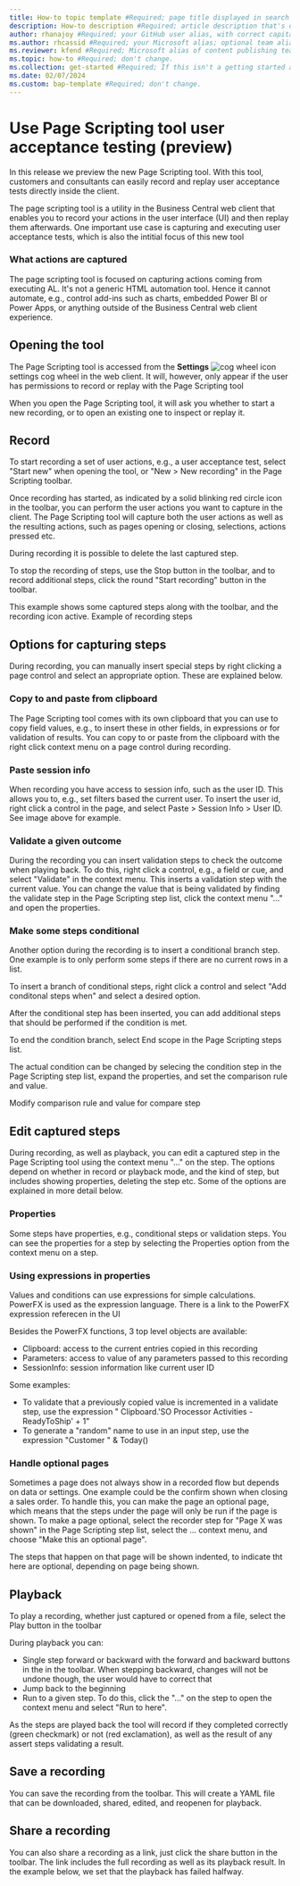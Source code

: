 ```yaml
---
title: How-to topic template #Required; page title displayed in search results. Don't enclose in quotation marks.
description: How-to description #Required; article description that's displayed in search results. Don't enclose in quotation marks. Do end with a period.
author: rhanajoy #Required; your GitHub user alias, with correct capitalization.
ms.author: rhcassid #Required; your Microsoft alias; optional team alias.
ms.reviewer: kfend #Required; Microsoft alias of content publishing team member.
ms.topic: how-to #Required; don't change.
ms.collection: get-started #Required; If this isn't a getting started article, don't remove the attribute, but leave the value blank. The values for this attribute will be updated over time.
ms.date: 02/07/2024
ms.custom: bap-template #Required; don't change.
---
```


# Use Page Scripting tool user acceptance testing (preview)

In this release we preview the new Page Scripting tool. With this tool, customers and consultants can easily record and replay user acceptance tests directly inside the client.

The page scripting tool is a utility in the Business Central web client that enables you to record your actions in the user interface (UI) and then replay them afterwards. One important use case is capturing and executing user acceptance tests, which is also the intitial focus of this new tool

### What actions are captured

The page scripting tool is focused on capturing actions coming from executing AL. It's not a generic HTML automation tool. Hence it cannot automate, e.g., control add-ins such as charts, embedded Power BI or Power Apps, or anything outside of the Business Central web client experience.

## Opening the tool

The Page Scripting tool is accessed from the **Settings** ![cog wheel](media/settings_icon_small.png) icon settings cog wheel in the web client. It will, however, only appear if the user has permissions to record or replay with the Page Scripting tool

When you open the Page Scripting tool, it will ask you whether to start a new recording, or to open an existing one to inspect or replay it.

## Record

To start recording a set of user actions, e.g., a user acceptance test, select "Start new" when opening the tool, or "New > New recording" in the Page Scripting toolbar.

Once recording has started, as indicated by a solid blinking red circle icon in the toolbar, you can perform the user actions you want to capture in the client. The Page Scripting tool will capture both the user actions as well as the resulting actions, such as pages opening or closing, selections, actions pressed etc.

During recording it is possible to delete the last captured step.

To stop the recording of steps, use the Stop button in the toolbar, and to record additional steps, click the round "Start recording" button in the toolbar.

This example shows some captured steps along with the toolbar, and the recording icon active. <!--alt text start -->Example of recording steps<!--alt text end -->

## Options for capturing steps

During recording, you can manually insert special steps by right clicking a page control and select an appropriate option. These are explained below.

### Copy to and paste from clipboard

The Page Scripting tool comes with its own clipboard that you can use to copy field values, e.g., to insert these in other fields, in expressions or for validation of results. You can copy to or paste from the clipboard with the right click context menu on a page control during recording.

### Paste session info

When recording you have access to session info, such as the user ID. This allows you to, e.g., set filters based the current user. To insert the user id, right click a control in the page, and select Paste > Session Info > User ID. See image above for example.

### Validate a given outcome

During the recording you can insert validation steps to check the outcome when playing back. To do this, right click a control, e.g., a field or cue, and select "Validate" in the context menu. This inserts a validation step with the current value. You can change the value that is being validated by finding the validate step in the Page Scripting step list, click the context menu "..." and open the properties.

### Make some steps conditional

Another option during the recording is to insert a conditional branch step. One example is to only perform some steps if there are no current rows in a list.

To insert a branch of conditional steps, right click a control and select "Add conditonal steps when" and select a desired option.

After the conditional step has been inserted, you can add additional steps that should be performed if the condition is met.

To end the condition branch, select End scope in the Page Scripting steps list.

The actual condition can be changed by selecing the condition step in the Page Scripting step list, expand the properties, and set the comparison rule and value.

<!--alt text start -->Modify comparison rule and value for compare step<!--alt text end -->

## Edit captured steps

During recording, as well as playback, you can edit a captured step in the Page Scripting tool using the context menu "..." on the step. The options depend on whether in record or playback mode, and the kind of step, but includes showing properties, deleting the step etc. Some of the options are explained in more detail below.

### Properties

Some steps have properties, e.g., conditional steps or validation steps. You can see the properties for a step by selecting the Properties option from the context menu on a step.

### Using expressions in properties

Values and conditions can use expressions for simple calculations. PowerFX is used as the expression language. There is a link to the PowerFX expression referecen in the UI

Besides the PowerFX functions, 3 top level objects are available:

- Clipboard: access to the current entries copied in this recording
- Parameters: access to value of any parameters passed to this recording
- SessionInfo: session information like current user ID

Some examples:

- To validate that a previously copied value is incremented in a validate step, use the expression " Clipboard.'SO Processor Activities - ReadyToShip' + 1"
- To generate a "random" name to use in an input step, use the expression "Customer " & Today()

### Handle optional pages

Sometimes a page does not always show in a recorded flow but depends on data or settings. One example could be the confirm shown when closing a sales order. To handle this, you can make the page an optional page, which means that the steps under the page will only be run if the page is shown. To make a page optional, select the recorder step for "Page X was shown" in the Page Scripting step list, select the ... context menu, and choose "Make this an optional page".

The steps that happen on that page will be shown indented, to indicate tht here are optional, depending on page being shown.

## Playback

To play a recording, whether just captured or opened from a file, select the Play button in the toolbar

During playback you can:

- Single step forward or backward with the forward and backward buttons in the in the toolbar. When stepping backward, changes will not be undone though, the user would have to correct that
- Jump back to the beginning
- Run to a given step. To do this, click the "..." on the step to open the context menu and select "Run to here".

As the steps are played back the tool will record if they completed correctly (green checkmark) or not (red exclamation), as well as the result of any assert steps validating a result.

## Save a recording

You can save the recording from the toolbar. This will create a YAML file that can be downloaded, shared, edited, and reopenen for playback.

## Share a recording

You can also share a recording as a link, just click the share button in the toolbar. The link includes the full recording as well as its playback result. In the example below, we set that the playback has failed halfway.



